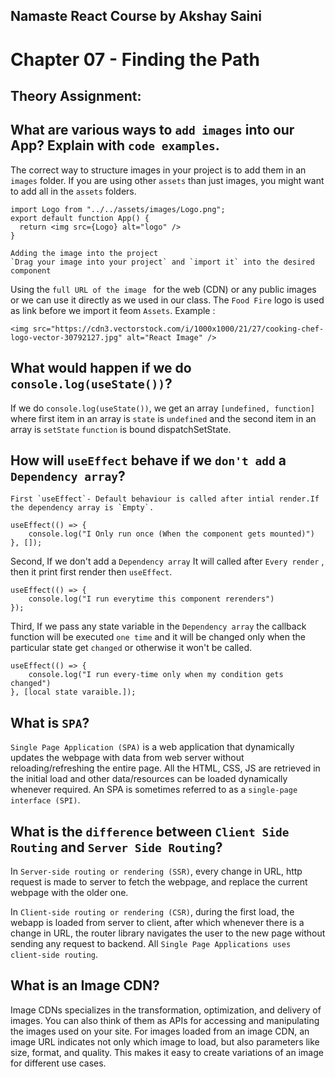 ## Namaste React Course by Akshay Saini
# Chapter 07 - Finding the Path

## Theory Assignment:
## What are various ways to `add images` into our App? Explain with `code examples`.

 The correct way to structure images in your project is to add them in an `images` folder. If you are using other `assets` than just images, you might want to add all in the `assets` folders. 
```
import Logo from "../../assets/images/Logo.png";
export default function App() {
  return <img src={Logo} alt="logo" />
}
```
```
Adding the image into the project 
`Drag your image into your project` and `import it` into the desired component
```

Using the `full URL of the image ` for the web (CDN) or any public images or we can use it directly as we used in our class. The `Food Fire` logo is used as link before we import it feom `Assets`.
Example : 
```
<img src="https://cdn3.vectorstock.com/i/1000x1000/21/27/cooking-chef-logo-vector-30792127.jpg" alt="React Image" />
```

## What would happen if we do `console.log(useState())`?
   
   If we do `console.log(useState())`, we get an array `[undefined, function]`  where first item in an array is `state` is `undefined` and the second item in an array is `setState` `function` is bound dispatchSetState.
   
## How will `useEffect` behave if we `don't add` a `Dependency array`?

    First `useEffect`- Default behaviour is called after intial render.If the dependency array is `Empty`.
```
useEffect(() => {
	console.log("I Only run once (When the component gets mounted)")
}, []);
```

   Second, If we don't add a `Dependency array` It will called after `Every render` , then it print first render then `useEffect`.
```
useEffect(() => {
	console.log("I run everytime this component rerenders")
});
```

   Third, If we pass any state variable in the `Dependency array` the callback function will be executed  `one time`  and it will be changed only when the particular state get `changed` or otherwise it won't be called.

```
useEffect(() => {
	console.log("I run every-time only when my condition gets changed")
}, [local state varaible.]);
```

## What is `SPA`?
 
   `Single Page Application (SPA)` is a web application that dynamically updates the webpage with data from web server without reloading/refreshing the entire page. All the HTML, CSS, JS are retrieved in the initial load and other data/resources can be loaded dynamically whenever required. An SPA is sometimes referred to as a `single-page interface (SPI)`.

## What is the `difference` between `Client Side Routing` and `Server Side Routing`?
   In `Server-side routing or rendering (SSR)`, every change in URL, http request is made to server to fetch the webpage, and replace the current webpage with the older one. 

   In `Client-side routing or rendering (CSR)`, during the first load, the webapp is loaded from server to client, after which whenever there is a change in URL, the router library navigates the user to the new page without sending any request to backend. All `Single Page Applications uses client-side routing`. 

## What is an Image CDN?  

   Image CDNs specializes in the transformation, optimization, and delivery of images. You can also think of them as APIs for accessing and manipulating the images used on your site. For images loaded from an image CDN, an image URL indicates not only which image to load, but also parameters like size, format, and quality. This makes it easy to create variations of an image for different use cases.

